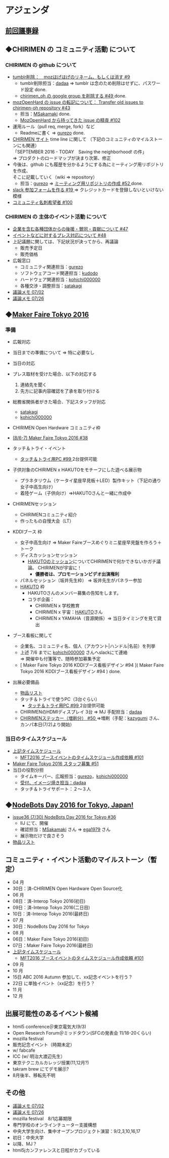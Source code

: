 # アジェンダ

## [前回議事録](meeting-2016.07.02.md)

## ◆CHIRIMEN の コミュニティ活動 について
### CHIRIMEN の github について
* [ tumblr削除：　mozほげほげのリネーム、もしくは消す #9 ](https://is.gd/Z0D9sc)
  * tumblr削除担当：[dadaa](https://github.com/dadaa)
    => tumblr は念のため削除はせずに、パスワード設定 done.
  * [ chirimen_oh の google group を削除する #49 ](https://is.gd/EL6RbX) done.
* [ mozOpenHard の issue の転記について： Transfer old issues to chirimen-oh repository #43 ](https://is.gd/BSJcUJ)  
  * 担当：[MSakamaki](https://github.com/MSakamaki) done.  
  * [MozOpenHard から持ってきた issue の精査 #102](https://is.gd/MfUX9A)
* 運用ルール（pull req, merge, fork）など
  * Readmeに書く => [gurezo](https://github.com/gurezo) done.
* [CHIRIMEN サイト](https://chirimen.org/) time line に関して
  （下記のコミュニティのマイルストーンにも関連）  
  「SEPTEMBER 2016 - TODAY　Saving the neighborhood! の件」  
   => プロダクトのロードマップが決まり次第、修正
* 今後は、github にも履歴を分かるようにする為にミーティング用リポジトリを作成、  
  そこに記載していく（wiki => repository）
  * 担当：[gurezo](https://github.com/gurezo) => [ ミーティング用リポジトリの作成 #52 ](https://is.gd/FyDLSn) done.
* [ slack 参加フォームを作る #19 ](https://is.gd/5aD5TE)
=> クレジットカードを登録しないといけない模様
* [コミュニティ名刺希望者 #100](https://is.gd/sE9RWz)

### CHIRIMEN の 主体のイベント活動 について
* [ 企業を含む各種団体からの後援・賛同・貢献について #47  ](https://is.gd/y9GQVO)
* [ イベントなどに対するプレス対応について #48  ](https://is.gd/03PdBo)
* 上記議題に関しては、下記状況が決ってから、再議論
  * 販売予定日
  * 販売価格
* 広報窓口
  * コミュニティ関連担当：[gurezo](https://github.com/gurezo)
  * ソフトウェアコード関連担当：[kudodo](https://github.com/kudodo)
  * ハードウェア関連担当：[kohichi000000](https://github.com/kohichi000000)
  * 各種交渉・調整担当：[satakagi](https://github.com/satakagi)
* [議論メモ 07/02](https://public.etherpad-mozilla.org/p/chirimen-20160702)
* [議論メモ 07/26](https://public.etherpad-mozilla.org/p/chirimen-20160726)

## ◆[Maker Faire Tokyo 2016](https://is.gd/NQnLB8)
### 準備
* 広報対応
 * 当日までの準備について => 特に必要なし
 * 当日の対応
  * プレス取材を受けた場合、以下の対応する
    1. 連絡先を聞く
    1. 先方に記事内容確認を了承を取り付ける
 * 総務省関係者がきた場合、下記スタッフが対応
    * [satakagi](https://github.com/satakagi)
    * [kohichi000000](https://github.com/kohichi000000)

* CHIRIMEN Open Hardware コミュニティ枠
 * [ (8/6-7) Maker Faire Tokyo 2016 #38 ](https://is.gd/loOpvE)
 * タッチ＆トライ・イベント
    * [ タッチ＆トライ用PC #99 ](https://is.gd/sghgjy) 2台提供可能
 * 子供対象のCHIRIMEN x HAKUTOをモチーフにした遊べる展示物
    * プラネタリウム（ケータイ星座早見板＋LED）製作キット（下記の通り女子中高生向け）
    * 着陸ゲーム（子供向け）⇒HAKUTOさんと一緒に作成中
  * CHIRIMENセッション
    * CHIRIMENコミュニティ紹介
    * 作ったもの自慢大会（LT）
* KDDIブース 枠
  * 女子中高生向け ⇒ Maker Faireブースめぐりミニ星座早見盤を作ろう＋トーク
  * ディスカッションセッション
    * [HAKUTOのミッション](https://team-hakuto.jp/mission/index.html)についてCHIRIMENで何かできないかガチ議論。
      CHIRIMENが宇宙に！  
      * **優勝者は、プロモーションビデオ出演権利**
  * パネルセッション（坂井先生枠） => 坂井先生がパネラー参加
  * [HAKUTO](http://team-hakuto.jp/index.html) 枠
    * HAKUTOさんのメンバー募集の告知をします。
    * コラボ企画：
      * CHIRIMEN x 学校教育
      * CHIRIMEN x 宇宙：[HAKUTO](http://team-hakuto.jp/index.html)さん
      * CHIRIMEN x YAMAHA（音源関係）=> 当日タイミングを見て貸出

* ブース看板に関して
  * 企業名、コミュニティ名、個人（アカウント|ハンドル|名前）を列挙
  * 上述 7/6 までに [kohichi000000](https://github.com/kohichi000000) さんへslackにて連絡  
    => 開催中も付箋等で、随時参加募集予定
  * [ Maker Faire Tokyo 2016 KDDIブース看板デザイン #94 ]( Maker Faire Tokyo 2016 KDDIブース看板デザイン #94 ) done.
* 出展必要備品
  * [物品リスト](https://drive.google.com/open?id=1LSzrC3khU7kXq9JtmPM7zOmhGoEiduXVymrK1fIIeS4)
  * タッチ＆トライで使うPC（3台ぐらい）
    * [ タッチ＆トライ用PC #99 ](https://is.gd/sghgjy) 2台提供可能
  * CHIRIMENのHDMIディスプレイ 3台 => MJ 手配担当：[dadaa](https://github.com/dadaa)
  * [ CHIRIMENステッカー（増刷分） #50 ](https://is.gd/03PdBo)=>増刷（手配：[kazygumi](https://github.com/kazygumi) さん、カンパ本日(7/2)より開始）

### 当日のタイムスケジュール
* [上記タイムスケジュール](https://drive.google.com/open?id=18LtwfeaJXBBv7pB382Lsuvljbilr_kkLGk-EdDuuiug)
   * [MFT2016 ブースイベントのタイムスケジュール作成依頼 #101](https://is.gd/LT2hSp)
* [Maker Faire Tokyo 2016 スタッフ募集 #51](https://is.gd/nzAYLT)
* 当日の役割分担
   * タイムキーパー、広報担当：[gurezo](https://github.com/gurezo)，[kohichi000000](https://github.com/kohichi000000)
   * [受付、イメージ焼き担当：dadaa](https://github.com/dadaa)
   * タッチ＆トライサポート：２〜３人

## ◆[NodeBots Day 2016 for Tokyo, Japan!](https://is.gd/eHgYL5)
* [ issue36 (7/30) NodeBots Day 2016 for Tokyo #36 ](https://is.gd/PWuxQ4)
  * IIJ にて、開催
  * 確認担当：[MSakamaki](https://github.com/MSakamaki) さん => [ega1979](https://github.com/orgs/chirimen-oh/people/ega1979) さん
  * 展示物だけで良さそう
* [物品リスト](https://docs.google.com/spreadsheets/d/1B2RFMMvV7UN3BUO-PqMjY-xjI4XWAKjmNARPt62sUGA/edit#gid=0)

## コミュニティ・イベント活動のマイルストーン（暫定）
* 04 月
 * 30日：済-CHIRIMEN Open Hardware Open Source化
* 06 月
 * 08日：済-Interop Tokyo 2016(初日)
 * 09日：済-Interop Tokyo 2016(二日目)
 * 10日：済-Interop Tokyo 2016(最終日)
* 07 月
 * 30日：NodeBots Day 2016 for Tokyo
* 08 月
 * 06日：Maker Faire Tokyo 2016(初日)
 * 07日：Maker Faire Tokyo 2016(最終日)
 * [上記タイムスケジュール](https://drive.google.com/open?id=18LtwfeaJXBBv7pB382Lsuvljbilr_kkLGk-EdDuuiug)
   * [MFT2016 ブースイベントのタイムスケジュール作成依頼 #101](https://is.gd/LT2hSp)
* 09 月
* 10 月
 * 15日 ABC 2016 Autumn 参加して、xx記念イベントを行う？
 * 22日 に単独イベント（xx記念）を行う？
* 11 月
* 12 月

## 出展可能性のあるイベント候補
* html5 conference＠東京電気大(9/3)
* Open Research Forum＠ミッドタウン(SFCの発表会 11/18-20くらい)
* mozilla festival
* 販売記念イベント（時期未定）
* w/ fabcafe
* ICC (w/ 明治大渡辺先生）
* 東京テクニカルカレッジ授業(11,12月?)
* takram brew にてデモ展示?
 * 8月後半、移転先不明

## その他
* [議論メモ 07/02](https://public.etherpad-mozilla.org/p/chirimen-20160702)
* [議論メモ 07/26](https://public.etherpad-mozilla.org/p/chirimen-20160726)
* mozilla festival　8/1応募期限
* 専門学校のオンラインチューター支援構想
* 中央大学生向け、集中オープンプロジェクト演習：9/2,3,10,16,17
 * 初日：中央大学
 * 以降、MJ？
 * html5jカンファレンスと日程がカブっている


